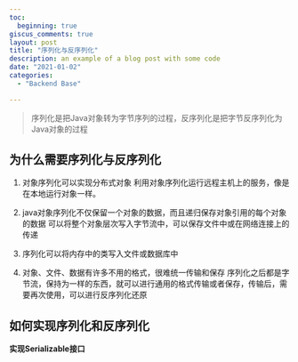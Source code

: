 ```yaml
---
toc:
  beginning: true
giscus_comments: true
layout: post
title: "序列化与反序列化"
description: an example of a blog post with some code
date: "2021-01-02"
categories: 
  - "Backend Base"

---
```



> 序列化是把Java对象转为字节序列的过程，反序列化是把字节反序列化为Java对象的过程

## 为什么需要序列化与反序列化 <a name="Why"></a>
1.  对象序列化可以实现分布式对象
    利用对象序列化运行远程主机上的服务，像是在本地运行对象一样。

2. java对象序列化不仅保留一个对象的数据，而且递归保存对象引用的每个对象的数据
   可以将整个对象层次写入字节流中，可以保存文件中或在网络连接上的传递

3. 序列化可以将内存中的类写入文件或数据库中

4. 对象、文件、数据有许多不用的格式，很难统一传输和保存
   序列化之后都是字节流，保持为一样的东西，就可以进行通用的格式传输或者保存，传输后，需要再次使用，可以进行反序列化还原

## 如何实现序列化和反序列化 <a name="How"></a>
**实现Serializable接口**

